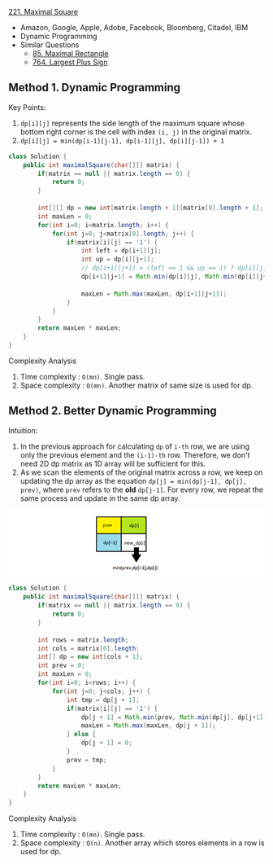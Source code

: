 [221. Maximal Square](https://leetcode.com/problems/maximal-square/)

* Amazon, Google, Apple, Adobe, Facebook, Bloomberg, Citadel, IBM
* Dynamic Programming
* Similar Questions
    * [85. Maximal Rectangle](https://leetcode.com/problems/maximal-rectangle/)
    * [764. Largest Plus Sign](https://leetcode.com/problems/largest-plus-sign/)
    
    
## Method 1. Dynamic Programming
Key Points:
1. `dp[i][j]` represents the side length of the maximum square whose bottom right corner is the cell with index `(i, j)` in the original matrix.
2. `dp[i][j] = min(dp[i-1][j-1], dp[i-1][j], dp[i][j-1]) + 1`
```java
class Solution {
    public int maximalSquare(char[][] matrix) {
        if(matrix == null || matrix.length == 0) {
            return 0;
        }
        
        int[][] dp = new int[matrix.length + 1][matrix[0].length + 1];
        int maxLen = 0;
        for(int i=0; i<matrix.length; i++) {
            for(int j=0; j<matrix[0].length; j++) {
                if(matrix[i][j] == '1') {
                    int left = dp[i+1][j];
                    int up = dp[i][j+1];
                    // dp[i+1][j+1] = (left == 1 && up == 1) ? dp[i][j] + 1 : Math.min(left, up) + 1;
                    dp[i+1][j+1] = Math.min(dp[i][j], Math.min(dp[i][j+1], dp[i+1][j])) + 1;
                    
                    maxLen = Math.max(maxLen, dp[i+1][j+1]);
                }
            }
        }
        return maxLen * maxLen;
    }
}
```
Complexity Analysis
1. Time complexity : `O(mn)`. Single pass.
2. Space complexity : `O(mn)`. Another matrix of same size is used for dp.



## Method 2. Better Dynamic Programming
Intuition:
1. In the previous approach for calculating `dp` of `i-th` row, we are using only the previous element and the `(i-1)-th` row. 
Therefore, we don't need 2D dp matrix as 1D array will be sufficient for this.
2. As we scan the elements of the original matrix across a row, we keep on updating the dp array as the equation `dp[j] = min(dp[j-1], dp[j], prev)`,
where `prev` refers to the **old** `dp[j-1]`. For every row, we repeat the same process and update in the same dp array.

![](images/221_Maximal_Square1.png)

```java
class Solution {
    public int maximalSquare(char[][] matrix) {
        if(matrix == null || matrix.length == 0) {
            return 0;
        }
        
        int rows = matrix.length;
        int cols = matrix[0].length;
        int[] dp = new int[cols + 1];
        int prev = 0;
        int maxLen = 0;
        for(int i=0; i<rows; i++) {
            for(int j=0; j<cols; j++) {
                int tmp = dp[j + 1];
                if(matrix[i][j] == '1') {
                    dp[j + 1] = Math.min(prev, Math.min(dp[j], dp[j+1])) + 1;
                    maxLen = Math.max(maxLen, dp[j + 1]);
                } else {
                    dp[j + 1] = 0;
                }
                prev = tmp;
            }
        }
        return maxLen * maxLen;
    }
}
```
Complexity Analysis
1. Time complexity : `O(mn)`. Single pass.
2. Space complexity : `O(n)`. Another array which stores elements in a row is used for dp.






